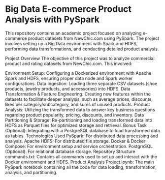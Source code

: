 # Big Data E-commerce Product Analysis with PySpark
This repository contains an academic project focused on analyzing e-commerce product datasets from NewChic.com using PySpark. The project involves setting up a Big Data environment with Spark and HDFS, performing data transformations, and conducting detailed product analysis.

Project Overview
The objective of this project was to analyze commercial product and rating datasets from NewChic.com. This involved:

Environment Setup: Configuring a Dockerized environment with Apache Spark and HDFS, ensuring proper data node and Spark worker configurations.
Data Ingestion: Loading three separate CSV datasets (shoe products, jewelry products, and accessories) into HDFS.
Data Transformation & Feature Engineering: Creating new features within the datasets to facilitate deeper analysis, such as average prices, discounts, likes per category/subcategory, and sums of unused products.
Product Analysis: Utilizing the transformed data to answer key business questions regarding product popularity, pricing, discounts, and inventory.
Data Partitioning & Storage: Re-partitioning and loading transformed data into HDFS as Parquet files for optimized storage and retrieval.
Bonus Task (Optional): Integrating with a PostgreSQL database to load transformed data as tables.
Technologies Used
PySpark: For distributed data processing and analysis.
Apache HDFS: For distributed file storage.
Docker & Docker Compose: For environment setup and service orchestration.
PostgreSQL (Optional): For relational database storage.
Repository Structure
commands.txt: Contains all commands used to set up and interact with the Docker environment and HDFS.
Product Analysis Project.ipynb: The main PySpark notebook containing all the code for data loading, transformation, analysis, and partitioning.
